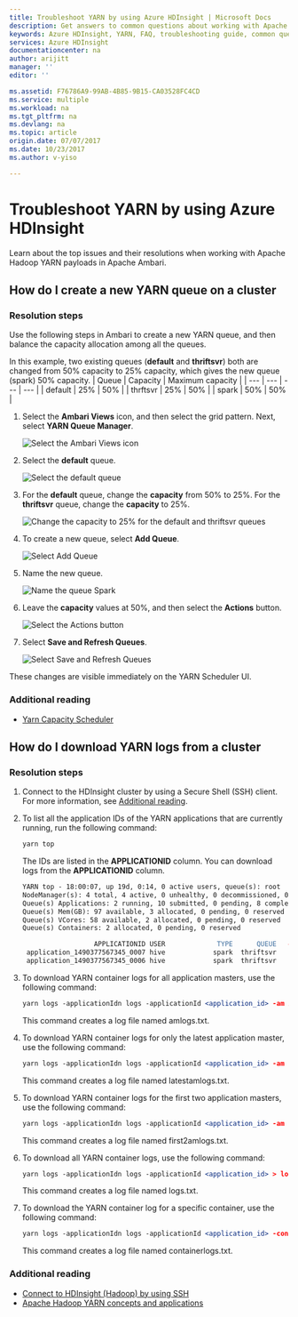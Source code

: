 ```yaml
---
title: Troubleshoot YARN by using Azure HDInsight | Microsoft Docs
description: Get answers to common questions about working with Apache Hadoop YARN and Azure HDInsight.
keywords: Azure HDInsight, YARN, FAQ, troubleshooting guide, common questions
services: Azure HDInsight
documentationcenter: na
author: arijitt
manager: ''
editor: ''

ms.assetid: F76786A9-99AB-4B85-9B15-CA03528FC4CD
ms.service: multiple
ms.workload: na
ms.tgt_pltfrm: na
ms.devlang: na
ms.topic: article
origin.date: 07/07/2017
ms.date: 10/23/2017
ms.author: v-yiso

---
```


# Troubleshoot YARN by using Azure HDInsight

Learn about the top issues and their resolutions when working with Apache Hadoop YARN payloads in Apache Ambari.

## How do I create a new YARN queue on a cluster


### Resolution steps 

Use the following steps in Ambari to create a new YARN queue, and then balance the capacity allocation among all the queues. 

In this example, two existing queues (**default** and **thriftsvr**) both are changed from 50% capacity to 25% capacity, which gives the new queue (spark) 50% capacity.
| Queue | Capacity | Maximum capacity |
| --- | --- | --- | --- |
| default | 25% | 50% |
| thrftsvr | 25% | 50% |
| spark | 50% | 50% |

1. Select the **Ambari Views** icon, and then select the grid pattern. Next, select **YARN Queue Manager**.

    ![Select the Ambari Views icon](./media/hdinsight-troubleshoot-yarn/create-queue-1.png)
2. Select the **default** queue.

    ![Select the default queue](media/hdinsight-troubleshoot-yarn/create-queue-2.png)
3. For the **default** queue, change the **capacity** from 50% to 25%. For the **thriftsvr** queue, change the **capacity** to 25%.

    ![Change the capacity to 25% for the default and thriftsvr queues](./media/hdinsight-troubleshoot-yarn/create-queue-3.png)
4. To create a new queue, select **Add Queue**.

    ![Select Add Queue](./media/hdinsight-troubleshoot-yarn/create-queue-4.png)

5. Name the new queue.

    ![Name the queue Spark](./media/hdinsight-troubleshoot-yarn/create-queue-5.png)  
6. Leave the **capacity** values at 50%, and then select the **Actions** button.

    ![Select the Actions button](./media/hdinsight-troubleshoot-yarn/create-queue-6.png)  
7. Select **Save and Refresh Queues**.

    ![Select Save and Refresh Queues](./media/hdinsight-troubleshoot-yarn/create-queue-7.png)  

These changes are visible immediately on the YARN Scheduler UI.

### Additional reading

- [Yarn Capacity Scheduler](https://hadoop.apache.org/docs/r2.7.2/hadoop-yarn/hadoop-yarn-site/CapacityScheduler.html)


## How do I download YARN logs from a cluster


### Resolution steps 

1. Connect to the HDInsight cluster by using a Secure Shell (SSH) client. For more information, see [Additional reading](#additional-reading-2).

2. To list all the application IDs of the YARN applications that are currently running, run the following command:

    ```apache
    yarn top
    ```
    The IDs are listed in the **APPLICATIONID** column. You can download logs from the **APPLICATIONID** column.

    ```apache
    YARN top - 18:00:07, up 19d, 0:14, 0 active users, queue(s): root
    NodeManager(s): 4 total, 4 active, 0 unhealthy, 0 decommissioned, 0 lost, 0 rebooted
    Queue(s) Applications: 2 running, 10 submitted, 0 pending, 8 completed, 0 killed, 0 failed
    Queue(s) Mem(GB): 97 available, 3 allocated, 0 pending, 0 reserved
    Queue(s) VCores: 58 available, 2 allocated, 0 pending, 0 reserved
    Queue(s) Containers: 2 allocated, 0 pending, 0 reserved

                      APPLICATIONID USER             TYPE      QUEUE   #CONT  #RCONT  VCORES RVCORES     MEM    RMEM  VCORESECS    MEMSECS %PROGR       TIME NAME
     application_1490377567345_0007 hive            spark  thriftsvr       1       0       1       0      1G      0G    1628407    2442611  10.00   18:20:20 Thrift JDBC/ODBC Server
     application_1490377567345_0006 hive            spark  thriftsvr       1       0       1       0      1G      0G    1628430    2442645  10.00   18:20:20 Thrift JDBC/ODBC Server
    ```

3. To download YARN container logs for all application masters, use the following command:
   
    ```apache
    yarn logs -applicationIdn logs -applicationId <application_id> -am ALL > amlogs.txt
    ```

    This command creates a log file named amlogs.txt. 

4. To download YARN container logs for only the latest application master, use the following command:

    ```apache
    yarn logs -applicationIdn logs -applicationId <application_id> -am -1 > latestamlogs.txt
    ```

    This command creates a log file named latestamlogs.txt. 

4. To download YARN container logs for the first two application masters, use the following command:

    ```apache
    yarn logs -applicationIdn logs -applicationId <application_id> -am 1,2 > first2amlogs.txt 
    ```

    This command creates a log file named first2amlogs.txt. 

5. To download all YARN container logs, use the following command:

    ```apache
    yarn logs -applicationIdn logs -applicationId <application_id> > logs.txt
    ```

    This command creates a log file named logs.txt. 

6. To download the YARN container log for a specific container, use the following command:

    ```apache
    yarn logs -applicationIdn logs -applicationId <application_id> -containerId <container_id> > containerlogs.txt 
    ```

    This command creates a log file named containerlogs.txt.

### <a name="additional-reading-2"></a>Additional reading

- [Connect to HDInsight (Hadoop) by using SSH](https://docs.microsoft.com/en-us/azure/hdinsight/hdinsight-hadoop-linux-use-ssh-unix)
- [Apache Hadoop YARN concepts and applications](https://hortonworks.com/blog/apache-hadoop-yarn-concepts-and-applications/)








